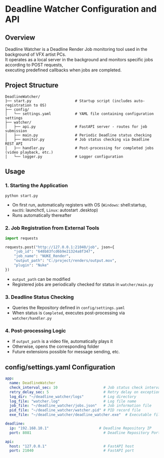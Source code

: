 # Deadline Watcher Configuration and API

## Overview

Deadline Watcher is a Deadline Render Job monitoring tool used in the background of VFX artist PCs. \
It operates as a local server in the background and monitors specific jobs according to POST requests, \
executing predefined callbacks when jobs are completed.

## Project Structure

```
DeadlineWatcher/
├── start.py                    # Startup script (includes auto-registration to OS)
├── config/
│   └── settings.yaml           # YAML file containing configuration settings
├── watcher/
│   ├── api.py                  # FastAPI server - routes for job submission
│   ├── main.py                 # Periodic Deadline status checking
│   ├── monitor.py              # Job status checking via Deadline REST API
│   ├── handler.py              # Post-processing for completed jobs (video playback, etc.)
│   └── logger.py               # Logger configuration
```

## Usage

### 1. Starting the Application

```bash
python start.py
```

* On first run, automatically registers with OS (`Windows`: shell:startup, `macOS`: launchctl, `Linux`: autostart .desktop)
* Runs automatically thereafter

### 2. Job Registration from External Tools

```python
import requests

requests.post("http://127.0.0.1:21040/job", json={
    "job_id": "648b83fcd6b9e21324a8f347",
    "job_name": "NUKE_Render",
    "output_path": "C:/project/renders/output.mov",
    "plugin": "Nuke"
})
```

* `output_path` can be modified
* Registered jobs are periodically checked for status in `watcher/main.py`

### 3. Deadline Status Checking

* Queries the Repository defined in `config/settings.yaml`
* When status is `Completed`, executes post-processing via `watcher/handler.py`

### 4. Post-processing Logic

* If `output_path` is a video file, automatically plays it
* Otherwise, opens the corresponding folder
* Future extensions possible for message sending, etc.

## config/settings.yaml Configuration

```yaml
app:
  name: DeadlineWatcher
  check_interval_sec: 10                     # Job status check interval (seconds)
  retry_delay_sec: 5                         # Retry delay on exception (seconds)
  log_dir: "~/deadline_watcher/logs"         # Log directory
  log_file: "watcher.log"                    # Log file name
  job_file: "~/deadline_watcher/jobs.json"   # Job information file
  pid_file: "~/deadline_watcher/watcher.pid" # PID record file
  exe_file: "~/deadline_watcher/deadline_watcher.exe"  # Executable file

deadline:
  ip: "192.168.10.1"                       # Deadline Repository IP
  port: 8081                                 # Deadline Repository Port

api:
  host: "127.0.0.1"                          # FastAPI host
  port: 21040                                # FastAPI port
```
